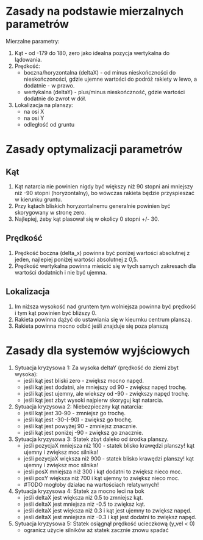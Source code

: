 # Zasady na podstawie mierzalnych parametrów
Mierzalne parametry:
1. Kąt - od -179 do 180, zero jako idealna pozycja wertykalna do lądowania.
2. Prędkość:
   - boczna/horyzontalna (deltaX) - od minus nieskończności do nieskończoności, gdzie ujemne wartości do podróż rakiety w lewo, a dodatnie - w prawo.
   - wertykalna (deltaY) - plus/minus nieskończność, gdzie wartości dodatnie do zwrot w dół.
3. Lokalizacja na planszy:
   - na osi X
   - na osi Y
   - odległość od gruntu

# Zasady optymalizacji parametrów

## Kąt
1. Kąt natarcia nie powinien nigdy być większy niż 90 stopni ani mniejszy niż -90 stopni (horyzontalny), bo wówczas rakieta będzie przyspieszać w kierunku gruntu.
2. Przy kątach bliskich horyzontalnemu generalnie powinien być skorygowany w stronę zero.
3. Najlepiej, żeby kąt plasował się w okolicy 0 stopni +/- 30.

## Prędkość
1. Prędkość boczna (delta_x) powinna być poniżej wartości absolutnej z jeden, najlepiej poniżej wartości absolutnej z 0,5.
2. Prędkość wertykalna powinna mieścić się w tych samych zakresach dla wartości dodatnich i nie być ujemna.

## Lokalizacja
1. Im niższa wysokość nad gruntem tym wolniejsza powinna być prędkość i tym kąt powinien być bliższy 0.
2. Rakieta powinna dążyć do ustawiania się w kieurnku centrum planszą.
3. Rakieta powinna mocno odbić jeśli znajduje się poza planszą


# Zasady dla systemów wyjściowych
1. Sytuacja kryzysowa 1: Za wysoka deltaY (prędkość do ziemi zbyt wysoka):
   - jeśli kąt jest bliski zero - zwiększ mocno napęd.
   - jeśli kąt jest dodatni, ale mniejszy od 90 - zwiększ napęd trochę.
   - jeśli kąt jest ujemny, ale wiekszy od -90 - zwiększy napęd trochę.
   - jeśli kąt jest zbyt wysoki najpierw skoryguj kąt natarcia.
2. Sytuacja kryzysowa 2: Niebezpieczny kąt natarcia:
   - jeśil kąt jest 30-90 - zmniejsz go trochę.
   - jeśli kąt jest -30-(-90) - zwiększ go trochę.
   - jeśli kąt jest powyżej 90 - zmniejsz znacznie.
   - jeśli kąt jest poniżej -90 - zwiększ go znacznie.
3. Sytuacja kryzysowa 3: Statek zbyt daleko od środka planszy.
   - jeśli pozycjaX mniejsza niż 100 - statek blisko krawędzi planszy! kąt ujemny i zwiększ moc silnika!
   - jeśli pozycjaX większa niż 900 - statek blisko krawędzi planszy! kąt ujemny i zwiększ moc silnika!
   - jesli posX mniejsza niż 300 i kąt dodatni to zwiększ nieco moc.
   - jeśli poxY większa niż 700 i kąt ujemny to zwiększ nieco moc.
   - #TODO mogłoby działac na wartościach relatywnych!
4. Sytuacja kryzysowa 4: Statek za mocno leci na bok
   - jeśli deltaX jest większa niż 0.5 to zmniejsz kąt.
   - jeśli deltaX jest mniejsza niż -0.5 to zwiększ kąt.
   - jeśli deltaX jest większa niż 0.3 i kąt jest ujemny to zwiększ napęd.
   - jesli deltaX jest mniejsza niż -0.3 i kąt jest dodatni to zwiększ napęd.
5. Sytuacja kryzysowa 5: Statek osiągnął prędkość ucieczkową (y_vel < 0)
   - ogranicz użycie silników aż statek zacznie znowu spadać
   